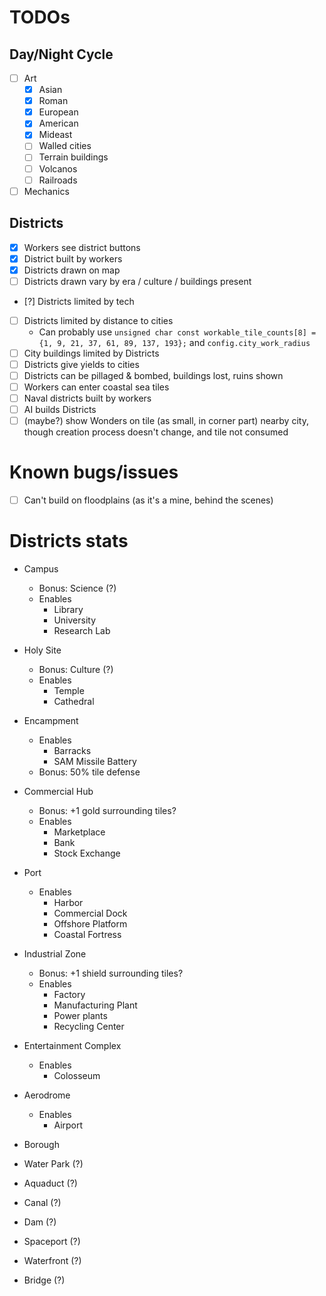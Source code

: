 # TODOs
## Day/Night Cycle
- [ ] Art
  - [x] Asian
  - [x] Roman
  - [x] European
  - [x] American
  - [x] Mideast
  - [ ] Walled cities
  - [ ] Terrain buildings
  - [ ] Volcanos
  - [ ] Railroads
- [ ] Mechanics

## Districts
- [x] Workers see district buttons
- [x] District built by workers
- [x] Districts drawn on map
- [ ] Districts drawn vary by era / culture / buildings present
- [?] Districts limited by tech
- [ ] Districts limited by distance to cities
  - Can probably use `unsigned char const workable_tile_counts[8] = {1, 9, 21, 37, 61, 89, 137, 193};` and `config.city_work_radius`
- [ ] City buildings limited by Districts
- [ ] Districts give yields to cities
- [ ] Districts can be pillaged & bombed, buildings lost, ruins shown
- [ ] Workers can enter coastal sea tiles
- [ ] Naval districts built by workers
- [ ] AI builds Districts
- [ ] (maybe?) show Wonders on tile (as small, in corner part) nearby city, though creation process doesn't change, and tile not consumed

# Known bugs/issues
- [ ] Can't build on floodplains (as it's a mine, behind the scenes)


# Districts stats
- Campus
  - Bonus: Science (?)
  - Enables
    - Library
    - University
    - Research Lab
- Holy Site
  - Bonus: Culture (?)
  - Enables
    - Temple
    - Cathedral
- Encampment
  - Enables
    - Barracks
    - SAM Missile Battery
  - Bonus: 50% tile defense
- Commercial Hub
  - Bonus: +1 gold surrounding tiles?
  - Enables
    - Marketplace
    - Bank
    - Stock Exchange
- Port
  - Enables
    - Harbor
    - Commercial Dock
    - Offshore Platform
    - Coastal Fortress
- Industrial Zone
  - Bonus: +1 shield surrounding tiles?
  - Enables
    - Factory
    - Manufacturing Plant
    - Power plants
    - Recycling Center
- Entertainment Complex
  - Enables
    - Colosseum
- Aerodrome
  - Enables
    - Airport
- Borough

- Water Park (?)
- Aquaduct (?)
- Canal (?)
- Dam (?)
- Spaceport (?)
- Waterfront (?)
- Bridge (?)